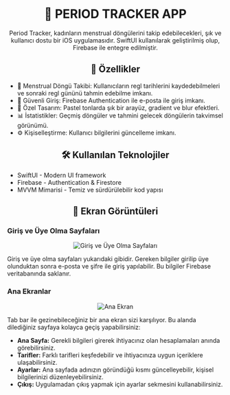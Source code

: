 <h1 align="center">📱 PERIOD TRACKER APP</h1>

<p align="center">
  Period Tracker, kadınların menstrual döngülerini takip edebilecekleri, şık ve kullanıcı dostu bir iOS uygulamasıdır. SwiftUI kullanılarak geliştirilmiş olup, Firebase ile entegre edilmiştir.
</p>

<h2 align="center">🚀 Özellikler</h2>

<ul>
  <li>📅 Menstrual Döngü Takibi: Kullanıcıların regl tarihlerini kaydedebilmeleri ve sonraki regl gününü tahmin edebilme imkanı.</li>
  <li>🔐 Güvenli Giriş: Firebase Authentication ile e-posta ile giriş imkanı.</li>
  <li>🎨 Özel Tasarım: Pastel tonlarda şık bir arayüz, gradient ve blur efektleri.</li>
  <li>📊 İstatistikler: Geçmiş döngüler ve tahmini gelecek döngülerin takvimsel görünümü.</li>
  <li>⚙️ Kişiselleştirme: Kullanıcı bilgilerini güncelleme imkanı.</li>
</ul>

<h2 align="center">🛠️ Kullanılan Teknolojiler</h2>

<ul>
  <li>SwiftUI - Modern UI framework</li>
  <li>Firebase - Authentication & Firestore</li>
  <li>MVVM Mimarisi - Temiz ve sürdürülebilir kod yapısı</li>
</ul>

<h2 align="center">📸 Ekran Görüntüleri</h2>

<h3>Giriş ve Üye Olma Sayfaları</h3>
<p align="center">
  <img src="https://github.com/user-attachments/assets/f5aca2ea-5f51-4c5e-9c58-87fff33b4ee5" alt="Giriş ve Üye Olma Sayfaları">
</p>
<p>
  Giriş ve üye olma sayfaları yukarıdaki gibidir. Gereken bilgiler girilip üye olunduktan sonra e-posta ve şifre ile giriş yapılabilir. Bu bilgiler Firebase veritabanında saklanır.
</p>

<h3>Ana Ekranlar</h3>
<p align="center">
  <img src="https://github.com/user-attachments/assets/3b1f4598-77c3-44d3-bd20-4d339957c4d2" alt="Ana Ekran">
</p>
<p>
  Tab bar ile gezinebileceğiniz bir ana ekran sizi karşılıyor. Bu alanda dilediğiniz sayfaya kolayca geçiş yapabilirsiniz:
</p>
<ul>
  <li><strong>Ana Sayfa:</strong> Gerekli bilgileri girerek ihtiyacınız olan hesaplamaları anında görebilirsiniz.</li>
  <li><strong>Tarifler:</strong> Farklı tarifleri keşfedebilir ve ihtiyacınıza uygun içeriklere ulaşabilirsiniz.</li>
  <li><strong>Ayarlar:</strong> Ana sayfada adınızın göründüğü kısmı güncelleyebilir, kişisel bilgilerinizi düzenleyebilirsiniz.</li>
  <li><strong>Çıkış:</strong> Uygulamadan çıkış yapmak için ayarlar sekmesini kullanabilirsiniz.</li>
</ul>

